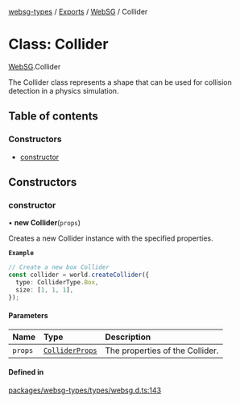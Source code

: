 [websg-types](../README.md) / [Exports](../modules.md) / [WebSG](../modules/WebSG.md) / Collider

# Class: Collider

[WebSG](../modules/WebSG.md).Collider

The Collider class represents a shape that can be used for
collision detection in a physics simulation.

## Table of contents

### Constructors

- [constructor](WebSG.Collider.md#constructor)

## Constructors

### constructor

• **new Collider**(`props`)

Creates a new Collider instance with the specified properties.

**`Example`**

```ts
// Create a new box Collider
const collider = world.createCollider({
  type: ColliderType.Box,
  size: [1, 1, 1],
});
```

#### Parameters

| Name | Type | Description |
| :------ | :------ | :------ |
| `props` | [`ColliderProps`](../interfaces/WebSG.ColliderProps.md) | The properties of the Collider. |

#### Defined in

[packages/websg-types/types/websg.d.ts:143](https://github.com/matrix-org/thirdroom/blob/53b6168d/packages/websg-types/types/websg.d.ts#L143)
